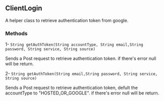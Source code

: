 ## ClientLogin

A helper class to retrieve authentication token from google. 

### Methods
 1- `String getAuthToken(String accountType, String email,String password, String service, String source)`
 
 Sends a Post request to retrieve authentication token. if there's error null will be return.
 
 2- `String getAuthToken(String email,String password, String service, String source)`
 
 Sends a Post request to retrieve authentication token, defult the accountType to "HOSTED_OR_GOOGLE".  if there's error null will be return.